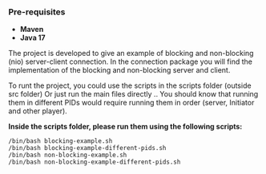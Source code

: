 ### Pre-requisites 

- **Maven**
- **Java 17**

The project is developed to give an example of blocking and non-blocking (nio) server-client connection.
In the connection package you will find the implementation of the blocking and non-blocking server and client.

To runt the project, you could use the scripts in the scripts folder (outside src folder)
Or just run the main files directly .. You should know that running them in different PIDs would require running them in order (server, Initiator and other player).  


**Inside the scripts folder, please run them using the following scripts:**

```
/bin/bash blocking-example.sh 
/bin/bash blocking-example-different-pids.sh
/bin/bash non-blocking-example.sh
/bin/bash non-blocking-example-different-pids.sh
```
